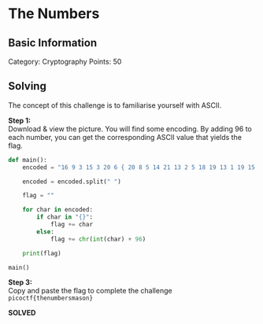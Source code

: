 # The Numbers

## Basic Information
Category: Cryptography
Points: 50  

## Solving
The concept of this challenge is to familiarise yourself with ASCII.  
  
**Step 1:**  
Download & view the picture. You will find some encoding. By adding 96 to each number, you can get the corresponding ASCII value that yields the flag.     
```python
def main():
	encoded = "16 9 3 15 3 20 6 { 20 8 5 14 21 13 2 5 18 19 13 1 19 15 14 }"

	encoded = encoded.split(" ")

	flag = ""

	for char in encoded:
		if char in "{}":
			flag += char
		else:
			flag += chr(int(char) + 96)

	print(flag)

main()
```

**Step 3:**   
Copy and paste the flag to complete the challenge  
```picoctf{thenumbersmason}```  

**SOLVED**  
